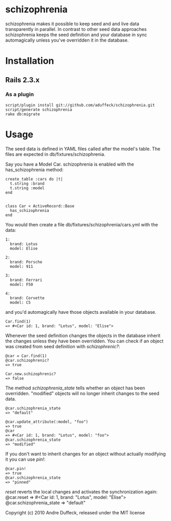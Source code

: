 # schizophrenia

schizophrenia makes it possible to keep seed and and live data transparently in parallel. In contrast to other seed data
approaches schizophrenia keeps the seed definition and your database in sync automagically unless you've overridden it
in the database.

# Installation

## Rails 2.3.x
### As a plugin
    script/plugin install git://github.com/aduffeck/schizophrenia.git
    script/generate schizophrenia
    rake db:migrate

# Usage

The seed data is defined in YAML files called after the model's table. The files are expected in db/fixtures/schizophrenia.

Say you have a Model Car. schizophrenia is enabled with the has_schizophrenia method:

    create_table :cars do |t|
      t.string :brand
      t.string :model
    end


    class Car < ActiveRecord::Base
      has_schizophrenia
    end

You would then create a file db/fixtures/schizophrenia/cars.yml with the data:

    1:
      brand: Lotus
      model: Elise

    2:
      brand: Porsche
      model: 911

    3:
      brand: Ferrari
      model: F50

    4:
      brand: Corvette
      model: C5

and you'd automagically have those objects available in your database.

    Car.find(1)
    => #<Car id: 1, brand: "Lotus", model: "Elise">

Whenever the seed definition changes the objects in the database inherit the changes unless they have been overridden.
You can check if an object was created from seed definition with *schizophrenic?*:

    @car = Car.find(1)
    @car.schizophrenic?
    => true

    Car.new.schizophrenic?
    => false

The method *schizophrenia_state* tells whether an object has been overridden. "modified" objects will no longer inherit
changes to the seed data.

    @car.schizophrenia_state
    => "default"

    @car.update_attribute(:model, "foo")
    => true
    @car
    => #<Car id: 1, brand: "Lotus", model: "foo">
    @car.schizophrenia_state
    => "modified"

If you don't want to inherit changes for an object without actually modifying it you can use *pin!*:

    @car.pin!
    => true
    @car.schizophrenia_state
    => "pinned"


*reset* reverts the local changes and activates the synchronization again:
    @car.reset
    => #<Car id: 1, brand: "Lotus", model: "Elise">
    @car.schizophrenia_state
    => "default"


Copyright (c) 2010 Andre Duffeck, released under the MIT license
